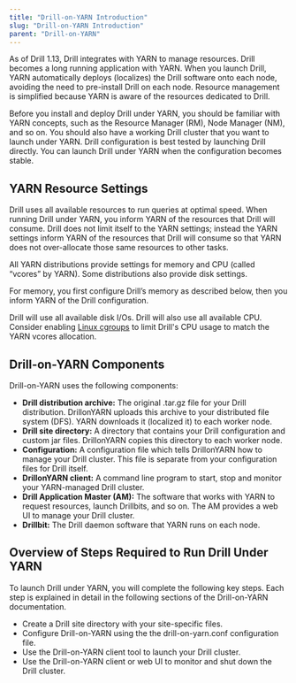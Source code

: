 ```yaml
---
title: "Drill-on-YARN Introduction"
slug: "Drill-on-YARN Introduction"
parent: "Drill-on-YARN"
---  
```


As of Drill 1.13, Drill integrates with YARN to manage resources. Drill becomes a long running application with YARN. When you launch Drill, YARN automatically deploys (localizes) the Drill software onto each node, avoiding the need to pre-install Drill on each node. Resource management is simplified because YARN is aware of the resources dedicated to Drill.

Before you install and deploy Drill under YARN, you should be familiar with YARN concepts, such as the Resource Manager (RM), Node Manager (NM), and so on. You should also have a working Drill cluster that you want to launch under YARN. Drill configuration is best tested by launching Drill directly. You can launch Drill
under YARN when the configuration becomes stable. 

## YARN Resource Settings

Drill uses all available resources to run queries at optimal speed. When
running Drill under YARN, you inform YARN of the resources that Drill will consume. Drill does not limit itself to the YARN settings; instead the YARN settings inform YARN of the resources that Drill will consume so that YARN
does not over-allocate those same resources to other tasks. 

All YARN distributions provide settings for memory and CPU (called “vcores” by YARN). Some
distributions also provide disk settings. 

For memory, you first configure Drill’s memory as described below, then you inform YARN of the Drill configuration. 

Drill will use all available disk I/Os. Drill will also use all available CPU. Consider enabling [Linux
cgroups](https://drill.apache.org/docs/appendix-e-using-cgroups-to-control-cpu-usage/) to limit Drill's CPU usage to match the YARN vcores allocation.  

## Drill-on-YARN Components  

Drill-on-YARN uses the following components: 

- **Drill distribution archive:** The original .tar.gz file for your Drill distribution. DrillonYARN
uploads this archive to your distributed file system (DFS). YARN downloads it (localized
it) to each worker node.  
- **Drill site directory:** A directory that contains your Drill configuration and custom jar files.
DrillonYARN copies this directory to each worker node.  
- **Configuration:** A configuration file which tells DrillonYARN
how to manage your Drill cluster. This file is separate from your configuration files for Drill itself.
- **DrillonYARN client:** A command line program to start, stop and monitor your YARN-managed Drill cluster. 
- **Drill Application Master (AM):** The software that works with YARN to request resources, launch Drillbits, and so on. The AM provides a web UI to manage your Drill cluster.
- **Drillbit:** The Drill daemon software that YARN runs on each node.  

## Overview of Steps Required to Run Drill Under YARN
To launch Drill under YARN, you will complete the following key steps. Each step is explained in detail in the following sections of the Drill-on-YARN documentation. 

- Create a Drill site directory with your site-specific files.
- Configure Drill-on-YARN using the the drill-on-yarn.conf configuration file.
- Use the Drill-on-YARN client tool to launch your Drill cluster.
- Use the Drill-on-YARN client or web UI to monitor and shut down the Drill cluster.
